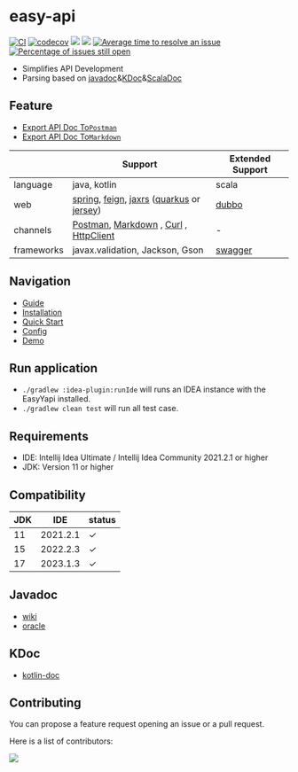 # easy-api

[![CI](https://github.com/tangcent/easy-api/actions/workflows/ci.yml/badge.svg)](https://github.com/tangcent/easy-api/actions/workflows/ci.yml)
[![codecov](https://codecov.io/gh/tangcent/easy-api/branch/master/graph/badge.svg?token=4DPGLAWL3Q)](https://codecov.io/gh/tangcent/easy-api)
[![](https://img.shields.io/jetbrains/plugin/v/12211?color=blue&label=version)](https://plugins.jetbrains.com/plugin/12211-easyapi)
[![](https://img.shields.io/jetbrains/plugin/d/12211)](https://plugins.jetbrains.com/plugin/12211-easyapi)
[![Average time to resolve an issue](http://isitmaintained.com/badge/resolution/tangcent/easy-api.svg)](http://isitmaintained.com/project/tangcent/easy-api "Average time to resolve an issue")
[![Percentage of issues still open](http://isitmaintained.com/badge/open/tangcent/easy-api.svg)](http://isitmaintained.com/project/tangcent/easy-api "Percentage of issues still open")

- Simplifies API Development
- Parsing based on [javadoc](#Javadoc)&[KDoc](#KDoc)&[ScalaDoc](#ScalaDoc)

## Feature

- [Export API Doc To`Postman`](https://easyapi.itangcent.com/documents/export2postman.html)
- [Export API Doc To`Markdown`](https://easyapi.itangcent.com/documents/export2markdown.html)

|            | Support                                                                                                                                                                                                                                                                                                                            | Extended Support                  |
|------------|------------------------------------------------------------------------------------------------------------------------------------------------------------------------------------------------------------------------------------------------------------------------------------------------------------------------------------|-----------------------------------|
| language   | java, kotlin                                                                                                                                                                                                                                                                                                                       | scala                             |
| web        | [spring](https://spring.io/), [feign](https://spring.io/projects/spring-cloud-openfeign), [jaxrs](https://www.oracle.com/technical-resources/articles/java/jax-rs.html) ([quarkus](https://quarkus.io/) or [jersey](https://eclipse-ee4j.github.io/jersey/))                                                                       | [dubbo](https://dubbo.apache.org) |
| channels   | [Postman](https://easyapi.itangcent.com/documents/export2postman.html), [Markdown](https://easyapi.itangcent.com/documents/export2markdown.html) , [Curl](https://curl.se/)                                                                                 , [HttpClient](https://plugins.jetbrains.com/plugin/13121-http-client) | -                                 |
| frameworks | javax.validation, Jackson, Gson                                                                                                                                                                                                                                                                                                    | [swagger](https://swagger.io/)    |

## Navigation

* [Guide](https://easyapi.itangcent.com/documents/index.html)
* [Installation](https://easyapi.itangcent.com/documents/installation.html)
* [Quick Start](https://easyapi.itangcent.com/documents/use.html)
* [Config](https://easyapi.itangcent.com/setting/index.html)
* [Demo](https://easyapi.itangcent.com/demo/index.html)

## Run application

- `./gradlew :idea-plugin:runIde` will runs an IDEA instance with the EasyYapi installed.
- `./gradlew clean test` will run all test case.

## Requirements

- IDE: Intellij Idea Ultimate / Intellij Idea Community 2021.2.1 or higher
- JDK: Version 11 or higher

## Compatibility

| JDK | IDE      | status |
|-----|----------|--------|
| 11  | 2021.2.1 | ✓      |
| 15  | 2022.2.3 | ✓      |
| 17  | 2023.1.3 | ✓      |

## Javadoc

- [wiki](https://en.wikipedia.org/wiki/Javadoc)
- [oracle](https://docs.oracle.com/javase/8/docs/technotes/tools/windows/javadoc.html)

## KDoc

- [kotlin-doc](https://kotlinlang.org/docs/reference/kotlin-doc.html)

## Contributing

You can propose a feature request opening an issue or a pull request.

Here is a list of contributors:

<a href="https://github.com/tangcent/easy-api/graphs/contributors">
  <img src="https://contrib.rocks/image?repo=tangcent/easy-api" />
</a>
